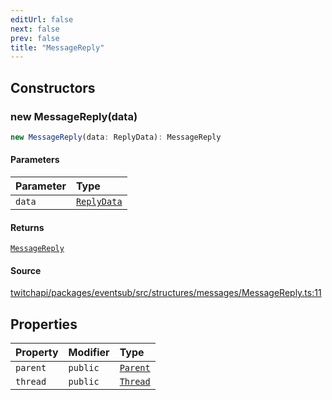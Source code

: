 ```yaml
---
editUrl: false
next: false
prev: false
title: "MessageReply"
---
```


## Constructors

### new MessageReply(data)

```ts
new MessageReply(data: ReplyData): MessageReply
```

#### Parameters

| Parameter | Type |
| :------ | :------ |
| `data` | [`ReplyData`](/api/eventsub/interfaces/replydata/) |

#### Returns

[`MessageReply`](/api/eventsub/classes/messagereply/)

#### Source

[twitchapi/packages/eventsub/src/structures/messages/MessageReply.ts:11](https://github.com/pablornc/twitchapi//blob/f8a75ccd701e54db4c91e2b0128974da23f25d14/packages/eventsub/src/structures/messages/MessageReply.ts#L11)

## Properties

| Property | Modifier | Type |
| :------ | :------ | :------ |
| `parent` | `public` | [`Parent`](/api/eventsub/classes/parent/) |
| `thread` | `public` | [`Thread`](/api/eventsub/classes/thread/) |
